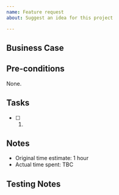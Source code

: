 ```yaml
---
name: Feature request
about: Suggest an idea for this project

---
```


## Business Case


## Pre-conditions
None.


## Tasks
- [ ] 1. 


## Notes
- Original time estimate:  1 hour
- Actual time spent:  TBC

## Testing Notes
